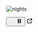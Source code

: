 ![nights](https://user-images.githubusercontent.com/74274788/176999023-a4c7ff92-ab07-4748-b367-7a59445f5901.gif)
<html>
<span class="AnimatedImagePlayer-controls" data-target="animated-image.controls">
        <button data-target="animated-image.playButton" class="AnimatedImagePlayer-button" aria-label="Play nights">
          <svg aria-hidden="true" focusable="false" class="octicon icon-play" width="16" height="16" viewBox="0 0 16 16" fill="none" xmlns="http://www.w3.org/2000/svg">
            <path d="M4 13.5427V2.45734C4 1.82607 4.69692 1.4435 5.2295 1.78241L13.9394 7.32507C14.4334 7.63943 14.4334 8.36057 13.9394 8.67493L5.2295 14.2176C4.69692 14.5565 4 14.1739 4 13.5427Z">
          </path></svg>
          <svg aria-hidden="true" focusable="false" class="octicon icon-pause" width="16" height="16" viewBox="0 0 16 16" xmlns="http://www.w3.org/2000/svg">
            <rect x="4" y="2" width="3" height="12" rx="1"></rect>
            <rect x="9" y="2" width="3" height="12" rx="1"></rect>
          </svg>
        </button>
        <a data-target="animated-image.openButton" aria-label="Open nights in new window" class="AnimatedImagePlayer-button" href="https://user-images.githubusercontent.com/74274788/176999023-a4c7ff92-ab07-4748-b367-7a59445f5901.gif" target="_blank">
          <svg aria-hidden="true" class="octicon" xmlns="http://www.w3.org/2000/svg" viewBox="0 0 16 16" width="16" height="16">
            <path fill-rule="evenodd" d="M10.604 1h4.146a.25.25 0 01.25.25v4.146a.25.25 0 01-.427.177L13.03 4.03 9.28 7.78a.75.75 0 01-1.06-1.06l3.75-3.75-1.543-1.543A.25.25 0 0110.604 1zM3.75 2A1.75 1.75 0 002 3.75v8.5c0 .966.784 1.75 1.75 1.75h8.5A1.75 1.75 0 0014 12.25v-3.5a.75.75 0 00-1.5 0v3.5a.25.25 0 01-.25.25h-8.5a.25.25 0 01-.25-.25v-8.5a.25.25 0 01.25-.25h3.5a.75.75 0 000-1.5h-3.5z"></path>
          </svg>
        </a>
        </span>
</html>
